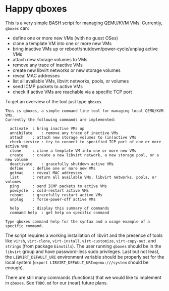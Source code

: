 # Happy qboxes
This is a very simple BASH script for managing QEMU/KVM VMs. Currently, `qboxes` can:

* define one or more new VMs (with no guest OSes)
* clone a template VM into one or more new VMs
* bring inactive VMs up or reboot/shutdown/power-cycle/unplug active VMs
* attach new storage volumes to VMs
* remove any trace of inactive VMs
* create new libvirt networks or new storage volumes
* reveal MAC addresses
* list all available VMs, libvirt networks, pools, or volumes
* send ICMP packets to active VMs
* check if active VMs are reachable via a specific TCP port

To get an overview of the tool just type `qboxes`.

```
This is qboxes, a simple command line tool for managing local QEMU/KVM VMs.
Currently the following commands are implemented:

  activate	: bring inactive VMs up
  annihilate	: remove any trace of inactive VMs
  attach	: attach new storage volumes to (in)active VMs
  check-service	: try to connect to specified TCP port of one or more active VMs
  clone		: clone a template VM into one or more new VMs
  create	: create a new libvirt network, a new storage pool, or a new volume
  deactivate	: gracefully shutdown active VMs
  define	: define one or more new VMs
  getmac	: reveal MAC addresses
  list		: return all available VMs, libvirt networks, pools, or volumes
  ping		: send ICMP packets to active VMs
  powcycle	: cold-restart active VMs
  reboot	: gracefully restart active VMs
  unplug	: force-power-off active VMs

  help		: display this summary of commands
  command help	: get help on specific command

Type qboxes command help for the syntax and a usage example of a specific command.
```

The script requires a working installation of libvirt and the presence of tools like `virsh`, `virt-clone`, `virt-install`, `virt-customize`, `virt-copy-out`, and `strings` (from package `binutils`). The user running `qboxes` should be in the `libvirt` group and have password-less sudo privileges. Last but not least, the `LIBVIRT_DEFAULT_URI` environment variable should be properly set for the local system (`export LIBVIRT_DEFAULT_URI=qemu:///system` should be enough).

There are still many commands (functions) that we would like to implement in `qboxes`. See `TODO.md` for our (near) future plans.
